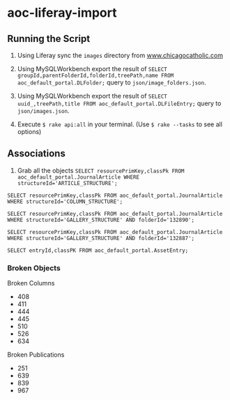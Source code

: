 # aoc-liferay-import

## Running the Script
1. Using Liferay sync the `images` directory from www.chicagocatholic.com 

2. Using MySQLWorkbench export the result of `SELECT groupId,parentFolderId,folderId,treePath,name FROM aoc_default_portal.DLFolder;` query to `json/image_folders.json`.

3. Using MySQLWorkbench export the result of `SELECT uuid_,treePath,title FROM aoc_default_portal.DLFileEntry;` query to `json/images.json`.

4. Execute `$ rake api:all` in your terminal. (Use `$ rake --tasks` to see all options)

## Associations
1. Grab all the objects
`SELECT resourcePrimKey,classPk FROM aoc_default_portal.JournalArticle WHERE structureId='ARTICLE_STRUCTURE';`

`SELECT resourcePrimKey,classPk FROM aoc_default_portal.JournalArticle WHERE structureId='COLUMN_STRUCTURE';`

`SELECT resourcePrimKey,classPk FROM aoc_default_portal.JournalArticle WHERE structureId='GALLERY_STRUCTURE' AND folderId='132890';`

`SELECT resourcePrimKey,classPk FROM aoc_default_portal.JournalArticle WHERE structureId='GALLERY_STRUCTURE' AND folderId='132887';`

`SELECT entryId,classPK FROM aoc_default_portal.AssetEntry;`


### Broken Objects
Broken Columns

- 408
- 411
- 444
- 445
- 510
- 526
- 634

Broken Publications

- 251
- 639
- 839
- 967